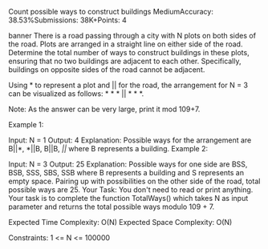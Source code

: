 Count possible ways to construct buildings
MediumAccuracy: 38.53%Submissions: 38K+Points: 4

banner
There is a road passing through a city with N plots on both sides of the road. Plots are arranged in a straight line on either side of the road. Determine the total number of ways to construct buildings in these plots, ensuring that no two buildings are adjacent to each other. Specifically, buildings on opposite sides of the road cannot be adjacent.

Using * to represent a plot and || for the road, the arrangement for N = 3 can be visualized as follows: * * * || * * *.

Note: As the answer can be very large, print it mod 109+7.

Example 1:

Input: N = 1
Output: 4
Explanation: 
Possible ways for the arrangement are B||*, *||B, B||B, *||*
where B represents a building.
Example 2:

Input: N = 3
Output: 25
Explanation: 
Possible ways for one side are BSS, BSB, SSS, SBS,
SSB where B represents a building and S
represents an empty space. Pairing up with 
possibilities on the other side of the road,
total possible ways are 25.
Your Task:
You don't need to read or print anything. Your task is to complete the function TotalWays() which takes N as input parameter and returns the total possible ways modulo 109 + 7.
 

Expected Time Complexity: O(N)
Expected Space Complexity: O(N)
 

Constraints:
1 <= N <= 100000